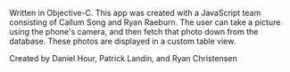 Written in Objective-C. This app was created with a JavaScript team consisting of Callum Song and Ryan Raeburn. The user can take a picture using the phone's camera, and then fetch that photo down from the database. These photos are displayed in a custom table view. 

Created by Daniel Hour, Patrick Landin, and Ryan Christensen